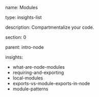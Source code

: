name: Modules

type: insights-list

description: Compartmentalize your code.

section: 0

parent: intro-node

insights:
  - what-are-node-modules
  - requiring-and-exporting
  - local-modules
  - exports-vs-module-exports-in-node
  - module-patterns
